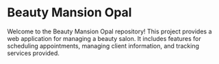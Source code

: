 # Beauty Mansion Opal

Welcome to the Beauty Mansion Opal repository! This project provides a web application for managing a beauty salon. It includes features for scheduling appointments, managing client information, and tracking services provided.
